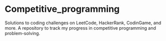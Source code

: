 # Competitive_programming
Solutions to coding challenges on LeetCode, HackerRank, CodinGame, and more. A repository to track my progress in competitive programming and problem-solving.
